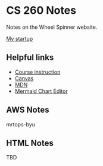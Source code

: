 # CS 260 Notes

Notes on the Wheel Spinner website.

[My startup](https://example.com)

## Helpful links

- [Course instruction](https://github.com/webprogramming260)
- [Canvas](https://byu.instructure.com)
- [MDN](https://developer.mozilla.org)
- [Mermaid Chart Editor](https://mermaidchart.com)

## AWS Notes

mrtops-byu

## HTML Notes

TBD
